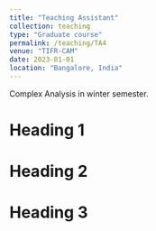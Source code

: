 ```yaml
---
title: "Teaching Assistant"
collection: teaching
type: "Graduate course"
permalink: /teaching/TA4
venue: "TIFR-CAM"
date: 2023-01-01
location: "Bangalore, India"
---
```


Complex Analysis in winter semester.

Heading 1
======

Heading 2
======

Heading 3
======
